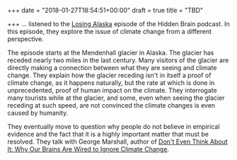+++
date = "2018-01-27T18:54:51+00:00"
draft = true
title = "TBD"

+++
... listened to the [Losing Alaska](https://www.npr.org/2016/04/18/474685770/why-our-brains-werent-made-to-deal-with-climate-change) episode of the Hidden Brain podcast. In this episode, they explore the issue of climate change from a different perspective.

The episode starts at the Mendenhall glacier in Alaska. The glacier has receded nearly two miles in the last century. Many visitors of the glacier are directly making a connection between what they are seeing and climate change. They explain how the glacier receding isn't in itself a proof of climate change, as it happens naturally, but the rate at which is done in unprecedented, proof of human impact on the climate. They interrogate many tourists while at the glacier, and some, even when seeing the glacier receding at such speed, are not convinced the climate changes is even caused by humanity.

They eventually move to question why people do not believe in empirical evidence and the fact that it is a highly important matter that must be resolved. They talk with George Marshall, author of [Don't Even Think About It: Why Our Brains Are Wired to Ignore Climate Change](https://www.amazon.ca/Dont-Even-Think-About-Climate/dp/1620401339).